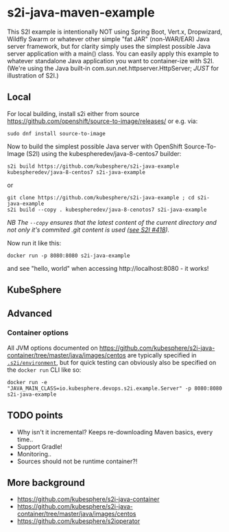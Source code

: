 # s2i-java-maven-example

This S2I example is intentionally NOT using Spring Boot, Vert.x, Dropwizard, Wildfly Swarm or whatever other simple "fat JAR" (non-WAR/EAR) Java
server framework, but for clarity simply uses the simplest possible Java server application with a main() class.  You can easily apply this example to whatever standalone Java application you want to container-ize with S2I.  (We're using the Java built-in com.sun.net.httpserver.HttpServer; *JUST* for illustration of S2I.)


## Local

For local building, install s2i either from source https://github.com/openshift/source-to-image/releases/ or e.g. via:

    sudo dnf install source-to-image

Now to build the simplest possible Java server with OpenShift Source-To-Image (S2I) using the kubespheredev/java-8-centos7 builder:

    s2i build https://github.com/kubesphere/s2i-java-example kubespheredev/java-8-centos7 s2i-java-example

or

    git clone https://github.com/kubesphere/s2i-java-example ; cd s2i-java-example
    s2i build --copy . kubespheredev/java-8-cenotos7 s2i-java-example

_NB The `--copy` ensures that the latest content of the current directory and not only it's commited .git content is used ([see S2I #418](https://github.com/openshift/source-to-image/issues/418))._

Now run it like this:

    docker run -p 8080:8080 s2i-java-example

and see "hello, world" when accessing http://localhost:8080 - it works!


## KubeSphere



## Advanced

### Container options

All JVM options documented on https://github.com/kubesphere/s2i-java-container/tree/master/java/images/centos
are typically specified in [`.s2i/environment`](.s2i/environment), but for quick testing can obviously also be specified on the `docker run` CLI like so:

    docker run -e "JAVA_MAIN_CLASS=io.kubesphere.devops.s2i.example.Server" -p 8080:8080 s2i-java-example


## TODO points

* Why isn't it incremental?  Keeps re-downloading Maven basics, every time..
* Support Gradle!
* Monitoring..
* Sources should not be runtime container?!


## More background

* https://github.com/kubesphere/s2i-java-container
* https://github.com/kubesphere/s2i-java-container/tree/master/java/images/centos
* https://github.com/kubesphere/s2ioperator
